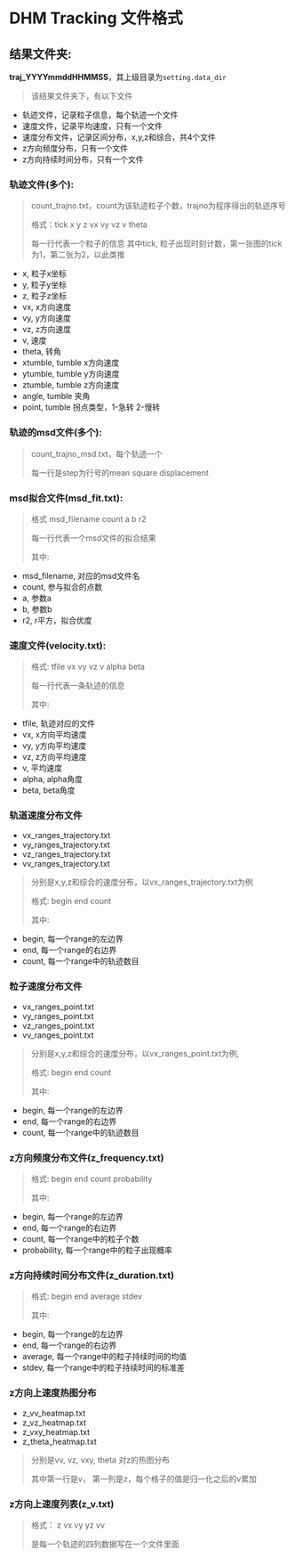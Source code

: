 # DHM Tracking 文件格式

## 结果文件夹:
**traj_YYYYmmddHHMMSS**，其上级目录为`setting.data_dir`
> 该结果文件夹下，有以下文件
- 轨迹文件，记录粒子信息，每个轨迹一个文件
- 速度文件，记录平均速度，只有一个文件
- 速度分布文件，记录区间分布，x,y,z和综合，共4个文件
- z方向频度分布，只有一个文件
- z方向持续时间分布，只有一个文件

### 轨迹文件(多个):
> count_trajno.txt，count为该轨迹粒子个数，trajno为程序得出的轨迹序号
>
> 格式：tick x y z vx vy vz v theta
>
> 每一行代表一个粒子的信息
> 其中tick,   粒子出现时刻计数，第一张图的tick为1，第二张为2，以此类推
- x,      粒子x坐标
- y,      粒子y坐标
- z,      粒子z坐标
- vx,     x方向速度
- vy,     y方向速度
- vz,     z方向速度
- v,      速度
- theta,  转角
- xtumble, tumble x方向速度
- ytumble, tumble y方向速度
- ztumble, tumble z方向速度
- angle,  tumble 夹角
- point,  tumble 拐点类型，1-急转 2-慢转

### 轨迹的msd文件(多个):
> count_trajno_msd.txt，每个轨迹一个
>
> 每一行是step为行号的mean square displacement

### msd拟合文件(msd_fit.txt):
> 格式 msd_filename count a b r2
>
> 每一行代表一个msd文件的拟合结果
>
> 其中:
- msd_filename, 对应的msd文件名
- count, 参与拟合的点数
- a, 参数a
- b, 参数b
- r2, r平方，拟合优度

### 速度文件(velocity.txt):
> 格式: tfile vx vy vz v alpha beta
>
> 每一行代表一条轨迹的信息
>
> 其中:
- tfile,  轨迹对应的文件
- vx,     x方向平均速度
- vy,     y方向平均速度
- vz,     z方向平均速度
- v,      平均速度
- alpha,  alpha角度
- beta,   beta角度

### 轨道速度分布文件
- vx_ranges_trajectory.txt
- vy_ranges_trajectory.txt
- vz_ranges_trajectory.txt
- vv_ranges_trajectory.txt

> 分别是x,y,z和综合的速度分布，以vx_ranges_trajectory.txt为例
>
> 格式: begin end count
>
> 其中:
- begin,  每一个range的左边界
- end,    每一个range的右边界
- count,  每一个range中的轨迹数目

### 粒子速度分布文件
- vx_ranges_point.txt
- vy_ranges_point.txt
- vz_ranges_point.txt
- vv_ranges_point.txt

> 分别是x,y,z和综合的速度分布，以vx_ranges_point.txt为例,
>
> 格式: begin end count
>
> 其中:
- begin,  每一个range的左边界
- end,    每一个range的右边界
- count,  每一个range中的轨迹数目

### z方向频度分布文件(z_frequency.txt)
> 格式: begin end count probability
>
> 其中:
- begin,  每一个range的左边界
- end,    每一个range的右边界
- count,  每一个range中的粒子个数
- probability,  每一个range中的粒子出现概率

### z方向持续时间分布文件(z_duration.txt)
> 格式: begin end average stdev
>
> 其中:
- begin,   每一个range的左边界
- end,     每一个range的右边界
- average, 每一个range中的粒子持续时间的均值
- stdev,   每一个range中的粒子持续时间的标准差

### z方向上速度热图分布
- z_vv_heatmap.txt
- z_vz_heatmap.txt
- z_vxy_heatmap.txt
- z_theta_heatmap.txt

> 分别是vv, vz, vxy, theta 对z的热图分布
>
> 其中第一行是v， 第一列是z，每个格子的值是归一化之后的v累加

### z方向上速度列表(z_v.txt)
> 格式： z vx vy yz vv
>
>是每一个轨迹的四列数据写在一个文件里面
